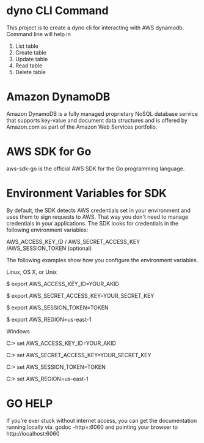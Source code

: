 # dyno CLI Command

This project is to create a dyno cli for interacting with AWS dynamodb. Command line will help in
  1) List table
  2) Create table
  3) Update table
  4) Read table
  5) Delete table

# Amazon DynamoDB

Amazon DynamoDB is a fully managed proprietary NoSQL database service that supports key-value and document data structures and is offered by Amazon.com as part of the Amazon Web Services portfolio.

# AWS SDK for Go

aws-sdk-go is the official AWS SDK for the Go programming language.

# Environment Variables for SDK

By default, the SDK detects AWS credentials set in your environment and uses them to sign requests to AWS. That way you don't need to manage credentials in your applications. The SDK looks for credentials in the following environment variables:

AWS_ACCESS_KEY_ID / AWS_SECRET_ACCESS_KEY /AWS_SESSION_TOKEN (optional)

The following examples show how you configure the environment variables.

Linux, OS X, or Unix

$ export AWS_ACCESS_KEY_ID=YOUR_AKID

$ export AWS_SECRET_ACCESS_KEY=YOUR_SECRET_KEY

$ export AWS_SESSION_TOKEN=TOKEN

$ export AWS_REGION=us-east-1

Windows

C:\> set AWS_ACCESS_KEY_ID=YOUR_AKID

C:\> set AWS_SECRET_ACCESS_KEY=YOUR_SECRET_KEY

C:\> set AWS_SESSION_TOKEN=TOKEN

C:\> set AWS_REGION=us-east-1


# GO HELP

If you’re ever stuck without internet access, you can get the documentation running locally
via: godoc -http=:6060
and
pointing your browser to http://localhost:6060
